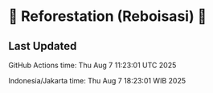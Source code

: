 
# 🌳 Reforestation (Reboisasi) 🌲

## Last Updated

GitHub Actions time: Thu Aug  7 11:23:01 UTC 2025

Indonesia/Jakarta time: Thu Aug  7 18:23:01 WIB 2025
